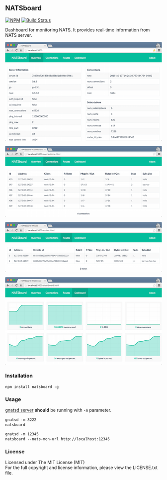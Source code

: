 ## NATSboard

[![NPM][npm-image]][npm-url] [![Build Status][travis-image]][travis-url]

Dashboard for monitoring NATS. It provides real-time information from NATS server. 

![Overview](public/img/ss-natsboard-v3-1.png)

![Connections](public/img/ss-natsboard-v3-2.png)

![Routes](public/img/ss-natsboard-v3-4.png)

![Dashboard](public/img/ss-natsboard-v3-3.png)

### Installation

```
npm install natsboard -g
```

### Usage

[gnatsd server](http://nats.io/download/) **should** be running with `-m` parameter.

```
gnatsd -m 8222
natsboard
```
```
gnatsd -m 12345
natsboard --nats-mon-url http://localhost:12345
```

### License

Licensed under The MIT License (MIT)  
For the full copyright and license information, please view the LICENSE.txt file.

[npm-url]: http://npmjs.org/package/natsboard
[npm-image]: https://badge.fury.io/js/natsboard.svg

[travis-url]: https://travis-ci.org/cmfatih/natsboard
[travis-image]: https://travis-ci.org/cmfatih/natsboard.svg?branch=master